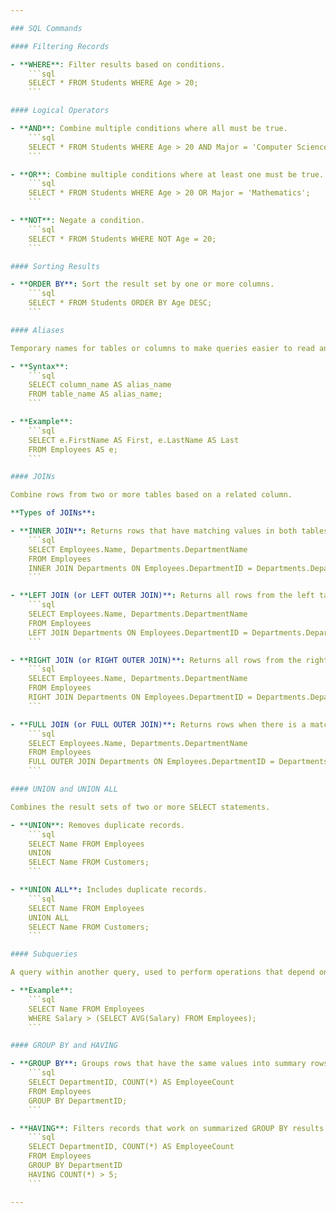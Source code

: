 ```yaml
---

### SQL Commands

#### Filtering Records

- **WHERE**: Filter results based on conditions.
    ```sql
    SELECT * FROM Students WHERE Age > 20;
    ```

#### Logical Operators

- **AND**: Combine multiple conditions where all must be true.
    ```sql
    SELECT * FROM Students WHERE Age > 20 AND Major = 'Computer Science';
    ```

- **OR**: Combine multiple conditions where at least one must be true.
    ```sql
    SELECT * FROM Students WHERE Age > 20 OR Major = 'Mathematics';
    ```

- **NOT**: Negate a condition.
    ```sql
    SELECT * FROM Students WHERE NOT Age = 20;
    ```

#### Sorting Results

- **ORDER BY**: Sort the result set by one or more columns.
    ```sql
    SELECT * FROM Students ORDER BY Age DESC;
    ```

#### Aliases

Temporary names for tables or columns to make queries easier to read and write.

- **Syntax**:
    ```sql
    SELECT column_name AS alias_name
    FROM table_name AS alias_name;
    ```

- **Example**:
    ```sql
    SELECT e.FirstName AS First, e.LastName AS Last
    FROM Employees AS e;
    ```

#### JOINs

Combine rows from two or more tables based on a related column.

**Types of JOINs**:

- **INNER JOIN**: Returns rows that have matching values in both tables.
    ```sql
    SELECT Employees.Name, Departments.DepartmentName
    FROM Employees
    INNER JOIN Departments ON Employees.DepartmentID = Departments.DepartmentID;
    ```

- **LEFT JOIN (or LEFT OUTER JOIN)**: Returns all rows from the left table and matched rows from the right table. If no match, NULL values are returned for columns from the right table.
    ```sql
    SELECT Employees.Name, Departments.DepartmentName
    FROM Employees
    LEFT JOIN Departments ON Employees.DepartmentID = Departments.DepartmentID;
    ```

- **RIGHT JOIN (or RIGHT OUTER JOIN)**: Returns all rows from the right table and matched rows from the left table. If no match, NULL values are returned for columns from the left table.
    ```sql
    SELECT Employees.Name, Departments.DepartmentName
    FROM Employees
    RIGHT JOIN Departments ON Employees.DepartmentID = Departments.DepartmentID;
    ```

- **FULL JOIN (or FULL OUTER JOIN)**: Returns rows when there is a match in one of the tables. If there is no match, the result is NULL on the side that does not have a match.
    ```sql
    SELECT Employees.Name, Departments.DepartmentName
    FROM Employees
    FULL OUTER JOIN Departments ON Employees.DepartmentID = Departments.DepartmentID;
    ```

#### UNION and UNION ALL

Combines the result sets of two or more SELECT statements.

- **UNION**: Removes duplicate records.
    ```sql
    SELECT Name FROM Employees
    UNION
    SELECT Name FROM Customers;
    ```

- **UNION ALL**: Includes duplicate records.
    ```sql
    SELECT Name FROM Employees
    UNION ALL
    SELECT Name FROM Customers;
    ```

#### Subqueries

A query within another query, used to perform operations that depend on the results of another query.

- **Example**:
    ```sql
    SELECT Name FROM Employees
    WHERE Salary > (SELECT AVG(Salary) FROM Employees);
    ```

#### GROUP BY and HAVING

- **GROUP BY**: Groups rows that have the same values into summary rows, like "find the number of employees in each department."
    ```sql
    SELECT DepartmentID, COUNT(*) AS EmployeeCount
    FROM Employees
    GROUP BY DepartmentID;
    ```

- **HAVING**: Filters records that work on summarized GROUP BY results.
    ```sql
    SELECT DepartmentID, COUNT(*) AS EmployeeCount
    FROM Employees
    GROUP BY DepartmentID
    HAVING COUNT(*) > 5;
    ```

---
```

